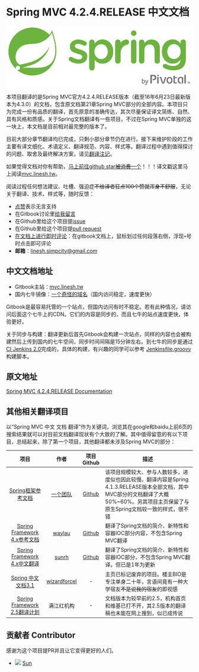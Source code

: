# Spring MVC 4.2.4.RELEASE 中文文档

![Spring Logo](./spring-logo.png)

本项目翻译的是Spring MVC官方4.2.4.RELEASE版本（截至16年6月23日最新版本为4.3.0）的文档，包含原文档第21章Spring MVC部分的全部内容。本项目只为完成一份有品质的翻译，首先原意的准确传达，其次尽量保证译文简练、自然、具有风格和质感。关于Spring文档翻译有一些项目，不过在Spring MVC单独的这一块上，本文档是目前相对最完整的版本了。

目前大部分章节翻译均已完成，只剩小部分章节仍在进行。接下来维护阶段的工作主要有译文细化、术语定义、翻译规范、内容、样式等。翻译过程中遇到值得探讨的问题、取舍及最终解决方案，请见[翻译注记](NOTES.md)。

如果觉得文档对你有帮助，[马上前往github star~~被消费~~一个](https://github.com/linesh-simplicity/translation-spring-mvc-4-documentation)！！！译文戳这里马上阅读[mvc.linesh.tw](http://mvc.linesh.tw)。

阅读过程任何想法建议、吐槽、强迫症~~不给译者狂点100个赞就浑身不舒服~~，无论关于翻译、技术、样式等，随时反馈：
* [点赞](https://github.com/linesh-simplicity/translation-spring-mvc-4-documentation)表示无言支持
* 在Gitbook讨论里[给我留言](https://www.gitbook.com/book/linesh/spring-mvc-documentation-linesh-translation/discussions)
* 在Github里给这个项目提[issue](https://github.com/linesh-simplicity/gitbook-translation-spring-mvc-documentation/issues)
* 在Github里给这个项目提[pull request](https://github.com/linesh-simplicity/translation-spring-mvc-4-documentation/pulls)
* [在文档上进行即时评论](http://mvc.linesh.tw)：在gitbook文档上，鼠标划过任何段落右侧，浮现`+`号时点击即可评论
* **邮箱**：linesh.simpcity@gmail.com

## 中文文档地址

* Gitbook主站：[mvc.linesh.tw](http://mvc.linesh.tw)
* 国内七牛镜像：[一个奇怪的域名](http://7xvpsh.com1.z0.glb.clouddn.com)（国内访问稳定，速度更快）

Gitbook是最容易托管的一个站点，但国内访问有时不稳定。若有此种情况，请访问后面这个七牛上的CDN。它们的内容是同步的，而且七牛的站点速度更快，体验更好。

关于同步与构建：翻译更新后首先Gitbook会构建一次站点，同样的内容也会被构建然后上传到国内的七牛空间，同步时间间隔是15分钟左右。到七牛的同步是通过[CI Jenkins 2.0](https://jenkins.io/2.0/)完成的，具体的构建，有兴趣的同学可以参考 [Jenkinsfile.groovy](https://github.com/linesh-simplicity/translation-spring-mvc-4-documentation/blob/master/Jenkinsfile.groovy)构建脚本。

## 原文地址
[Spring MVC 4.2.4.RELEASE Documentation](http://docs.spring.io/spring-framework/docs/4.2.4.RELEASE/spring-framework-reference/html/mvc.html)

## 其他相关翻译项目

以“Spring MVC 中文 文档 翻译”作为关键词，浏览其在google和baidu上前6页的搜索结果就可以对目前文档翻译现状有个大致的了解。其中值得留意的有以下项目，总结起来，除了第一个项目，其他翻译都未涉及Spring MVC的部分：

| 项目 | 作者 | 项目Github | 描述 |
| :---: | :---: | :---: | --- |
| [Spring框架参考文档](http://spring.cndocs.tk) | [一个团队](http://blog.csdn.net/isea533/article/details/50450289) | [Github](http://git.oschina.net/free/spring-framework-reference) | 该项目规模较大、参与人数较多，进度似也因此较慢。翻译内容是Spring 4.1.3.RELEASE版本全部文档，其中MVC部分的文档翻译了大概50%~60%。另其项目主页保留了与原生Spring文档较一致的样式，很不错 |
| [Spring Framework 4.x参考文档](https://waylau.gitbooks.io/spring-framework-4-reference/content/) | [waylau](https://github.com/waylau) | [Github](https://github.com/waylau/spring-framework-4-reference) | 翻译了Spring文档的简介、新特性和容器IOC部分内容，不包含Spring MVC翻译 |
| [Spring Framework 4.x中文翻译](https://sunrh.gitbooks.io/spring4-reference-chinese/content/) | [sunrh](https://github.com/sunrh) | [Github](https://github.com/sunrh/spring-reference-chinese) | 翻译了Spring文档的简介、新特性和容器IOC部分，不包含Spring MVC翻译。但已是1年为更新 |
| [Spring 中文文档3.1](https://wizardforcel.gitbooks.io/spring-doc-3x/content/) | [wizardforcel](https://github.com/wizardforcel) | - | 主页已标记废弃的项目。楼主BIO是专注单身二十年，言语间竟有一种大学宿友~~不是说我的宿友~~的即视感 |
| [Spring Framework 2.5翻译计划](http://javasalatu.iteye.com/blog/1212618) | 满江红机构 | - | 文档版本为较早前的2.5，机构首页和维基已打不开，其2.5版本的翻译稿也未能在网上搜到，似已成传说 |

## 贡献者 Contributor

感谢为这个项目提PR并且让它变得更好的人们。

* ![](https://avatars0.githubusercontent.com/u/2171071?v=3&s=20) [Sun](https://github.com/yaming116)
